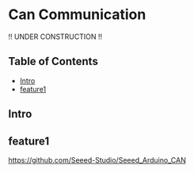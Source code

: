 # Can Communication

!! UNDER CONSTRUCTION !! <br>

## Table of Contents
- [Intro](#intro)
- [feature1](#feature1)

## Intro 

## feature1

https://github.com/Seeed-Studio/Seeed_Arduino_CAN
